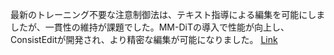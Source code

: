 最新のトレーニング不要な注意制御法は、テキスト指導による編集を可能にしましたが、一貫性の維持が課題でした。MM-DiTの導入で性能が向上し、ConsistEditが開発され、より精密な編集が可能になりました。
[Link](http://arxiv.org/abs/2510.17803v1)

